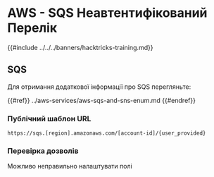 # AWS - SQS Неавтентифікований Перелік

{{#include ../../../banners/hacktricks-training.md}}

## SQS

Для отримання додаткової інформації про SQS перегляньте:

{{#ref}}
../aws-services/aws-sqs-and-sns-enum.md
{{#endref}}

### Публічний шаблон URL
```
https://sqs.[region].amazonaws.com/[account-id]/{user_provided}
```
### Перевірка дозволів

Можливо неправильно налаштувати полі
